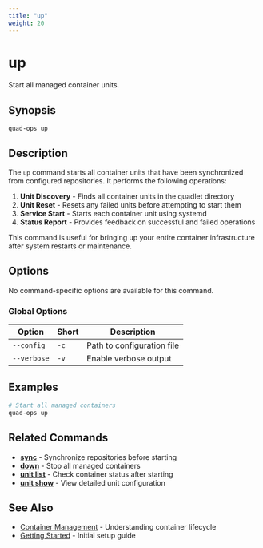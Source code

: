 ```yaml
---
title: "up"
weight: 20
---
```


# up

Start all managed container units.

## Synopsis

```
quad-ops up
```

## Description

The `up` command starts all container units that have been synchronized from configured repositories. It performs the following operations:

1. **Unit Discovery** - Finds all container units in the quadlet directory
2. **Unit Reset** - Resets any failed units before attempting to start them
3. **Service Start** - Starts each container unit using systemd
4. **Status Report** - Provides feedback on successful and failed operations

This command is useful for bringing up your entire container infrastructure after system restarts or maintenance.

## Options

No command-specific options are available for this command.

### Global Options

| Option | Short | Description |
|--------|-------|-------------|
| `--config` | `-c` | Path to configuration file |
| `--verbose` | `-v` | Enable verbose output |

## Examples

```bash
# Start all managed containers
quad-ops up
```

## Related Commands

- **[sync](sync)** - Synchronize repositories before starting
- **[down](down)** - Stop all managed containers
- **[unit list](unit-list)** - Check container status after starting
- **[unit show](unit-show)** - View detailed unit configuration

## See Also

- [Container Management](../container-management) - Understanding container lifecycle
- [Getting Started](../getting-started) - Initial setup guide